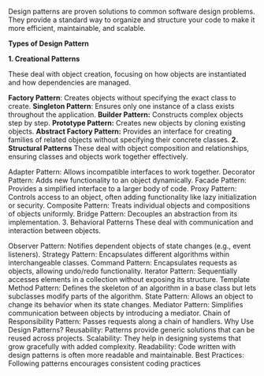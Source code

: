 
Design patterns are proven solutions to common software design problems. They provide a standard way to organize and structure your code to make it more efficient, maintainable, and scalable.

__Types of Design Pattern__

__1. Creational Patterns__

These deal with object creation, focusing on how objects are instantiated and how dependencies are managed.

__Factory Pattern__: Creates objects without specifying the exact class to create.
__Singleton Pattern__: Ensures only one instance of a class exists throughout the application.
__Builder Pattern:__ Constructs complex objects step by step.
__Prototype Pattern:__ Creates new objects by cloning existing objects.
__Abstract Factory Pattern:__ Provides an interface for creating families of related objects without specifying their concrete classes.
__2. Structural Patterns__
These deal with object composition and relationships, ensuring classes and objects work together effectively.

Adapter Pattern: Allows incompatible interfaces to work together.
Decorator Pattern: Adds new functionality to an object dynamically.
Facade Pattern: Provides a simplified interface to a larger body of code.
Proxy Pattern: Controls access to an object, often adding functionality like lazy initialization or security.
Composite Pattern: Treats individual objects and compositions of objects uniformly.
Bridge Pattern: Decouples an abstraction from its implementation.
3. Behavioral Patterns
These deal with communication and interaction between objects.

Observer Pattern: Notifies dependent objects of state changes (e.g., event listeners).
Strategy Pattern: Encapsulates different algorithms within interchangeable classes.
Command Pattern: Encapsulates requests as objects, allowing undo/redo functionality.
Iterator Pattern: Sequentially accesses elements in a collection without exposing its structure.
Template Method Pattern: Defines the skeleton of an algorithm in a base class but lets subclasses modify parts of the algorithm.
State Pattern: Allows an object to change its behavior when its state changes.
Mediator Pattern: Simplifies communication between objects by introducing a mediator.
Chain of Responsibility Pattern: Passes requests along a chain of handlers.
Why Use Design Patterns?
Reusability: Patterns provide generic solutions that can be reused across projects.
Scalability: They help in designing systems that grow gracefully with added complexity.
Readability: Code written with design patterns is often more readable and maintainable.
Best Practices: Following patterns encourages consistent coding practices
